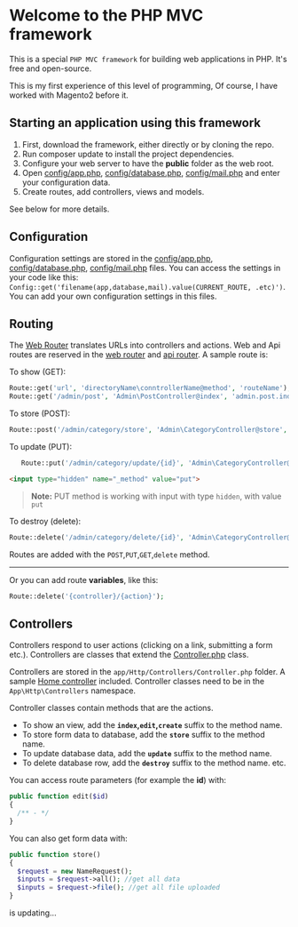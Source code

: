 # Welcome to the PHP MVC framework

This is a special `PHP MVC framework` for building web applications in PHP. It's free and open-source.

This is my first experience of this level of programming, Of course, I have worked with Magento2 before it.

## Starting an application using this framework

1. First, download the framework, either directly or by cloning the repo.
1. Run composer update to install the project dependencies.
1. Configure your web server to have the **public** folder as the web root.
1. Open [config/app.php](config/app.php), [config/database.php](config/database.php), [config/mail.php](config/mail.php) and enter your configuration data.
1. Create routes, add controllers, views and models.

See below for more details.

## Configuration

Configuration settings are stored in the [config/app.php](config/app.php), [config/database.php](config/database.php), [config/mail.php](config/mail.php) files. You can access the settings in your code like this: `Config::get('filename(app,database,mail).value(CURRENT_ROUTE, .etc)')`. You can add your own configuration settings in this files.

## Routing

The [Web Router](routes) translates URLs into controllers and actions. Web and Api routes are reserved in the [web router](routes/web.php) and [api router](routes/api.php). A sample route is:

To show (GET):
```php
Route::get('url', 'directoryName\conntrollerName@method', 'routeName');
Route::get('/admin/post', 'Admin\PostController@index', 'admin.post.index');
```

To store (POST):
```php
Route::post('/admin/category/store', 'Admin\CategoryController@store', 'admin.category.store');
```

To update (PUT):
```php
   Route::put('/admin/category/update/{id}', 'Admin\CategoryController@update', 'admin.category.update');
   ```
```html
<input type="hidden" name="_method" value="put">
   ```
> __Note:__ PUT method is working with input with type `hidden`, with value `put` 

To destroy (delete):
```php
Route::delete('/admin/category/delete/{id}', 'Admin\CategoryController@destroy', 'admin.category.delete');
   ```

Routes are added with the `POST`,`PUT`,`GET`,`delete` method.

---
Or you can add route **variables**, like this:

```php
Route::delete('{controller}/{action}');
```

## Controllers

Controllers respond to user actions (clicking on a link, submitting a form etc.). Controllers are classes that extend the [Controller.php](app/Http/Controllers/Controller.php) class.

Controllers are stored in the `app/Http/Controllers/Controller.php` folder. A sample [Home controller](app/Http/Controllers/HomeController.php) included. Controller classes need to be in the `App\Http\Controllers` namespace.

Controller classes contain methods that are the actions.
- To show an view, add the **`index`,`edit`,`create`** suffix to the method name.
- To store form data to database, add the **`store`** suffix to the method name.
- To update database data, add the **`update`** suffix to the method name.
- To delete database row, add the **`destroy`** suffix to the method name.
etc.

You can access route parameters (for example the **id**) with:

```php
public function edit($id)
{
  /** - */
}
```

You can also get form data with:

```php
public function store()
{
  $request = new NameRequest();
  $inputs = $request->all(); //get all data
  $inputs = $request->file(); //get all file uploaded
}
```


is updating...
